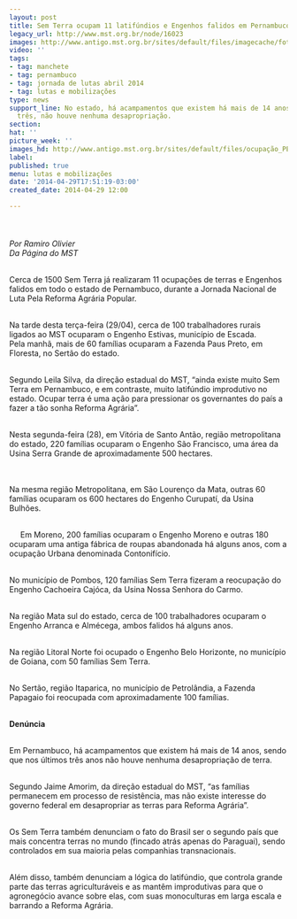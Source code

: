 ```yaml
---
layout: post
title: Sem Terra ocupam 11 latifúndios e Engenhos falidos em Pernambuco
legacy_url: http://www.mst.org.br/node/16023
images: http://www.antigo.mst.org.br/sites/default/files/imagecache/foto_destaque/ocupação_PE!.jpg
video: ''
tags:
- tag: manchete
- tag: pernambuco
- tag: jornada de lutas abril 2014
- tag: lutas e mobilizações
type: news
support_line: No estado, há acampamentos que existem há mais de 14 anos. Nos últimos
  três, não houve nenhuma desapropriação.
section: 
hat: ''
picture_week: ''
images_hd: http://www.antigo.mst.org.br/sites/default/files/ocupação_PE!.jpg
label: 
published: true
menu: lutas e mobilizações
date: '2014-04-29T17:51:19-03:00'
created_date: 2014-04-29 12:00

---
```

<p><img style="margin: 10px;" src="http://www.antigo.mst.org.br/sites/default/files/ocupa%C3%A7%C3%A3o_PE.jpg" alt=""><br><em><br>Por Ramiro Olivier<br>Da Página do MST</em></p><p><br>Cerca de 1500 Sem Terra já realizaram 11 ocupações de terras e Engenhos falidos em todo o estado de Pernambuco, durante a Jornada Nacional de Luta Pela Reforma Agrária Popular.</p><p><br>Na tarde desta terça-feira (29/04), cerca de 100 trabalhadores rurais ligados ao MST ocuparam o Engenho Estivas, município de Escada. Pela&nbsp;manhã, mais de 60 famílias ocuparam a Fazenda Paus Preto, em Floresta, no Sertão do estado.</p><p><br>Segundo Leila Silva, da direção estadual do MST, “ainda existe muito Sem Terra em Pernambuco, e em contraste, muito latifúndio improdutivo no estado. Ocupar terra é uma ação para pressionar os governantes do país a fazer a tão sonha Reforma Agrária”.</p><div><br>Nesta segunda-feira (28), em Vitória de Santo Antão, região metropolitana do estado, 220 famílias ocuparam o Engenho São Francisco, uma área da Usina Serra Grande de aproximadamente 500 hectares.</div><p><br><br>Na mesma região Metropolitana, em São Lourenço da Mata, outras 60 famílias ocuparam os 600 hectares do Engenho Curupatí, da Usina Bulhões.&nbsp;</p><p><img style="margin: 10px; float: left;" src="http://www.antigo.mst.org.br/sites/default/files/ocpu_PE.jpg" alt=""><br>Em Moreno, 200 famílias ocuparam o Engenho Moreno e outras 180 ocuparam uma antiga fábrica de roupas abandonada há alguns anos, com a ocupação Urbana denominada Contonifício.</p><p><br>No município de Pombos, 120 famílias Sem Terra fizeram a reocupação do Engenho Cachoeira Cajóca, da Usina Nossa Senhora do Carmo.</p><p><br>Na região Mata sul do estado, cerca de 100 trabalhadores ocuparam o Engenho Arranca e Almécega, ambos falidos há alguns anos.</p><p><br>Na região Litoral Norte foi ocupado o Engenho Belo Horizonte, no município de Goiana, com 50 famílias Sem Terra.<br>&nbsp;</p><p>No Sertão, região Itaparica, no município de Petrolândia, a Fazenda Papagaio foi reocupada com aproximadamente 100 famílias.</p><p><br><strong>Denúncia&nbsp;</strong></p><p><br>Em Pernambuco, há acampamentos que existem há mais de 14 anos, sendo que nos últimos três anos não houve nenhuma desapropriação de terra.&nbsp;</p><p><br>Segundo Jaime Amorim, da direção estadual do MST, “as famílias permanecem em processo de resistência, mas não existe interesse do governo federal em desapropriar as terras para Reforma Agrária”.&nbsp;</p><p><br>Os Sem Terra também denunciam o fato do Brasil ser o segundo país que mais concentra terras no mundo (fincado atrás apenas do Paraguai), sendo controlados em sua maioria pelas companhias transnacionais.</p><p><br>Além disso, também denunciam a lógica do latifúndio, que controla grande parte das terras agriculturáveis e as mantêm improdutivas para que o agronegócio avance sobre elas, com suas monoculturas em larga escala e barrando a Reforma Agrária.</p><p>&nbsp;</p>
